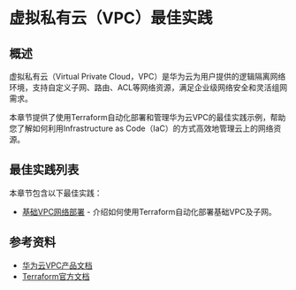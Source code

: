 # 虚拟私有云（VPC）最佳实践

## 概述

虚拟私有云（Virtual Private Cloud，VPC）是华为云为用户提供的逻辑隔离网络环境，支持自定义子网、路由、ACL等网络资源，满足企业级网络安全和灵活组网需求。

本章节提供了使用Terraform自动化部署和管理华为云VPC的最佳实践示例，帮助您了解如何利用Infrastructure as Code（IaC）的方式高效地管理云上的网络资源。

## 最佳实践列表

本章节包含以下最佳实践：

* [基础VPC网络部署](basic.md) - 介绍如何使用Terraform自动化部署基础VPC及子网。

## 参考资料

- [华为云VPC产品文档](https://support.huaweicloud.com/vpc/index.html)
- [Terraform官方文档](https://www.terraform.io/docs/index.html)
